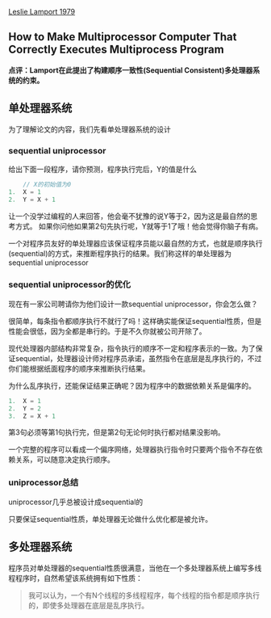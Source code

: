 [Leslie Lamport 1979](http://research.microsoft.com/en-us/um/people/lamport/pubs/multi.pdf)

How to Make Multiprocessor Computer That Correctly Executes Multiprocess Program
----

**点评：Lamport在此提出了构建顺序一致性(Sequential Consistent)多处理器系统的约束。**

## 单处理器系统

为了理解论文的内容，我们先看单处理器系统的设计

### sequential uniprocessor

给出下面一段程序，请你预测，程序执行完后，Y的值是什么
```c++
    // X的初始值为0
1.  X = 1
2.  Y = X + 1
```
让一个没学过编程的人来回答，他会毫不犹豫的说Y等于2，因为这是最自然的思考方式。
如果你问他如果第2句先执行呢，Y就等于1了哦！他会觉得你脑子有病。

一个对程序员友好的单处理器应该保证程序员能以最自然的方式，也就是顺序执行(sequential)的方式，来推断程序执行的结果。我们称这样的单处理器为sequential uniprocessor

### sequential uniprocessor的优化

现在有一家公司聘请你为他们设计一款sequential uniprocessor，你会怎么做？

很简单，每条指令都顺序执行不就行了吗！这样确实能保证sequential性质，但是性能会很低，因为全都是串行的。于是不久你就被公司开除了。

现代处理器内部结构非常复杂，指令执行的顺序不一定和程序表示的一致。为了保证sequential，处理器设计师对程序员承诺，虽然指令在底层是乱序执行的，不过你们能根据纸面程序的顺序来推断执行结果。

为什么乱序执行，还能保证结果正确呢？因为程序中的数据依赖关系是偏序的。

```c++
1.  X = 1
2.  Y = 2
3.  Z = X + 1
```
第3句必须等第1句执行完，但是第2句无论何时执行都对结果没影响。

一个完整的程序可以看成一个偏序网络，处理器执行指令时只要两个指令不存在依赖关系，可以随意决定执行顺序。

### uniprocessor总结

uniprocessor几乎总被设计成sequential的

只要保证sequential性质，单处理器无论做什么优化都是被允许。


## 多处理器系统

程序员对单处理器的sequential性质很满意，当他在一个多处理器系统上编写多线程程序时，自然希望该系统拥有如下性质：

> 我可以认为，一个有N个线程的多线程程序，每个线程的指令都是顺序执行的，即使多处理器在底层是乱序执行。
